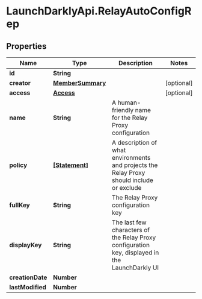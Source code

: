 # LaunchDarklyApi.RelayAutoConfigRep

## Properties

Name | Type | Description | Notes
------------ | ------------- | ------------- | -------------
**id** | **String** |  | 
**creator** | [**MemberSummary**](MemberSummary.md) |  | [optional] 
**access** | [**Access**](Access.md) |  | [optional] 
**name** | **String** | A human-friendly name for the Relay Proxy configuration | 
**policy** | [**[Statement]**](Statement.md) | A description of what environments and projects the Relay Proxy should include or exclude | 
**fullKey** | **String** | The Relay Proxy configuration key | 
**displayKey** | **String** | The last few characters of the Relay Proxy configuration key, displayed in the LaunchDarkly UI | 
**creationDate** | **Number** |  | 
**lastModified** | **Number** |  | 


